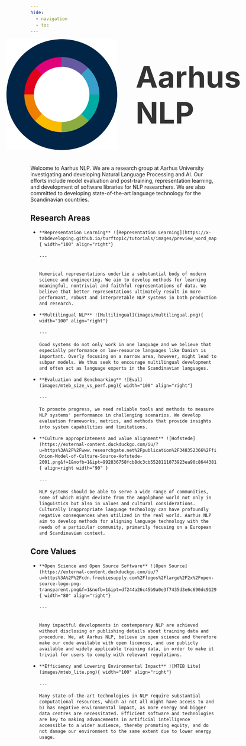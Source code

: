 ```yaml
---
hide:
  - navigation
  - toc
---
```



<div style="display: flex; align-items: center; gap: 50px; text-align: left; justify-content: center;"> 
    <img src="images/logo.svg" width="300" alt="AarhusNLP Logo" > 
    <h1 style="font-size: 5rem; font-weight: bold; color: #333; margin: 0;">Aarhus NLP</h1> 
</div>

<style>
@keyframes spin {
    from { transform: rotate(0deg); }
    to { transform: rotate(360deg); }
}
</style>


# 

Welcome to Aarhus NLP.
We are a research group at Aarhus University investigating and developing Natural Language Processing and AI.
Our efforts include model evaluation and post-training, representation learning, and development of software libraries for NLP researchers.
We are also committed to developing state-of-the-art language technology for the Scandinavian countries.

## Research Areas

<div class="grid cards" markdown>

-     **Representation Learning** ![Representation Learning](https://x-tabdeveloping.github.io/turftopic/tutorials/images/preview_word_map.png){ width="100" align="right"}

      ---


      Numerical representations underlie a substantial body of modern science and engineering. We aim to develop methods for learning meaningful, nontrivial and faithful representations of data. We believe that better representations ultimately result in more performant, robust and interpretable NLP systems in both production and research. 


-     **Multilingual NLP** ![Multilingual](images/multilingual.png){ width="100" align="right"}

      ---

      Good systems do not only work in one language and we believe that especially performance on low-resource languages like Danish is important. Overly focusing on a narrow area, however, might lead to subpar models. We thus seek to encourage multilingual development and often act as language experts in the Scandinavian languages. 
      
    
-     **Evaluation and Benchmarking** ![Eval](images/mteb_size_vs_perf.png){ width="100" align="right"}

      ---

      To promote progress, we need reliable tools and methods to measure NLP systems' performance in challenging scenarios. We develop evaluation frameworks, metrics, and methods that provide insights into system capabilities and limitations.

-     **Culture appropriateness and value alignment** ![Hofstede](https://external-content.duckduckgo.com/iu/?u=https%3A%2F%2Fwww.researchgate.net%2Fpublication%2F348352366%2Ffigure%2Ffig1%2FAS%3A978049424162816%401610196562206%2FHofstedes-Onion-Model-of-Culture-Source-Hofstede-2001.png&f=1&nofb=1&ipt=992836758fcb8dc3cb5528111073923ea90c86443818a417b3a2fa66a780e58d){ align=right width="90" }

      ---

      NLP systems should be able to serve a wide range of communities, some of which might deviate from the angolphone world not only in linguistics but also in values and cultural considerations. Culturally inappropriate language technology can have profoundly negative consequences when utilized in the real world. Aarhus NLP aim to develop methods for aligning language technology with the needs of a particular community, primarily focusing on a European and Scandinavian context. 


</div>


## Core Values


<div class="grid cards" markdown>

-     **Open Science and Open Source Software** ![Open Source](https://external-content.duckduckgo.com/iu/?u=https%3A%2F%2Fcdn.freebiesupply.com%2Flogos%2Flarge%2F2x%2Fopen-source-logo-png-transparent.png&f=1&nofb=1&ipt=df244a26c45b9a0e3f7435d3e6c690dc912901f5aa4e959f5fbfdc5a2cf8d76d){ width="80" align="right"}

      ---


      Many impactful developments in contemporary NLP are achieved without disclosing or publishing details about training data and procedure. We, at Aarhus NLP, believe in open science and therefore make our code available with open licences, and use publicly available and widely applicable training data, in order to make it trivial for users to comply with relevant regulations. 


-     **Efficiency and Lowering Environmental Impact** ![MTEB Lite](images/mteb_lite.png){ width="100" align="right"}

      ---
      
      Many state-of-the-art technologies in NLP require substantial computational resources, which a) not all might have access to and b) has negative environmental impact, as more energy and bigger data centres are necessitated. Efficient software and technologies are key to making advancements in artificial intelligence accessible to a wider audience, thereby promoting equity, and do not damage our environment to the same extent due to lower energy usage.

</div>

